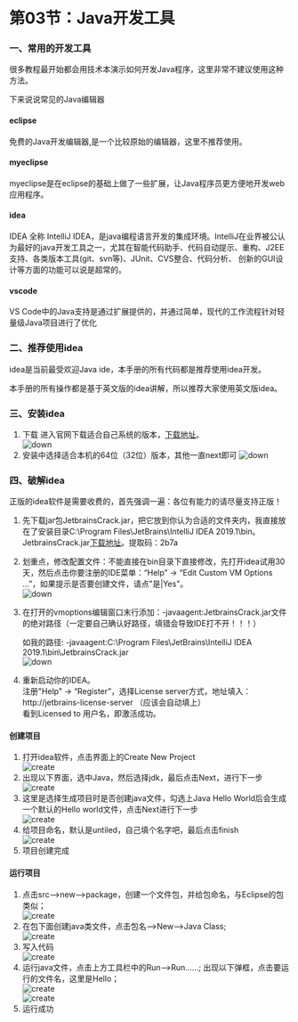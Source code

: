 # 第03节：Java开发工具

### 一、常用的开发工具

很多教程最开始都会用技术本演示如何开发Java程序，这里非常不建议使用这种方法。

下来说说常见的Java编辑器

#### eclipse

免费的Java开发编辑器,是一个比较原始的编辑器，这里不推荐使用。

#### myeclipse

myeclipse是在eclipse的基础上做了一些扩展，让Java程序员更方便地开发web应用程序。

#### idea
IDEA 全称 IntelliJ IDEA，是java编程语言开发的集成环境。IntelliJ在业界被公认为最好的java开发工具之一，尤其在智能代码助手、代码自动提示、重构、J2EE支持、各类版本工具(git、svn等)、JUnit、CVS整合、代码分析、 创新的GUI设计等方面的功能可以说是超常的。

#### vscode

VS Code中的Java支持是通过扩展提供的，并通过简单，现代的工作流程针对轻量级Java项目进行了优化
### 二、推荐使用idea

idea是当前最受欢迎Java ide，本手册的所有代码都是推荐使用idea开发。

本手册的所有操作都是基于英文版的idea讲解，所以推荐大家使用英文版idea。
### 三、安装idea
 1. 下载
 进入官网下载适合自己系统的版本，[下载地址](https://www.jetbrains.com/idea/download/#section=windows)。  
 ![down](../images/0103_down.png)
 2. 安装中选择适合本机的64位（32位）版本，其他一直next即可
 ![down](../images/0103_down2.png)
### 四、破解idea
 正版的idea软件是需要收费的，首先强调一遍：各位有能力的请尽量支持正版！ 
 1. 先下载jar包JetbrainsCrack.jar，把它放到你认为合适的文件夹内，我直接放在了安装目录C:\Program Files\JetBrains\IntelliJ IDEA 2019.1\bin。
 JetbrainsCrack.jar[下载地址](https://pan.baidu.com/s/1FiYnAqSdhvSh3nbMZAcHPA)。提取码：2b7a  
 2. 划重点，修改配置文件：不能直接在bin目录下直接修改，先打开idea试用30天，然后点击你要注册的IDE菜单：“Help” -> “Edit Custom VM Options …”，如果提示是否要创建文件，请点"是|Yes"。  
 ![down](../images/0103_vm.png)
 3. 在打开的vmoptions编辑窗口末行添加：-javaagent:JetbrainsCrack.jar文件的绝对路径（一定要自己确认好路径，填错会导致IDE打不开！！！）  

    如我的路径: -javaagent:C:\Program Files\JetBrains\IntelliJ IDEA 2019.1\bin\JetbrainsCrack.jar  
 ![down](../images/0103_path.png)
4. 重新启动你的IDEA。  
注册"Help" -> “Register”，选择License server方式，地址填入：http://jetbrains-license-server （应该会自动填上）  
看到Licensed to 用户名，即激活成功。  
#### 创建项目
1. 打开idea软件，点击界面上的Create New Project  
 ![create](../images/0103_create.png)  
2. 出现以下界面，选中Java，然后选择jdk，最后点击Next，进行下一步  
 ![create](../images/0103_create2.png)  
3. 这里是选择生成项目时是否创建java文件，勾选上Java Hello World后会生成一个默认的Hello world文件，点击Next进行下一步  
 ![create](../images/0103_create3.png)  
4. 给项目命名，默认是untiled，自己填个名字吧，最后点击finish  
 ![create](../images/0103_create4.png)  
5. 项目创建完成


#### 运行项目
 1. 点击src——>new——>package，创建一个文件包，并给包命名，与Eclipse的包类似；  
 ![create](../images/0103_create5.png)  
 2. 在包下面创建java类文件，点击包名——>New——>Java Class;  
 ![create](../images/0103_create6.png)  
 3. 写入代码  
 ![create](../images/0103_create7.png)  
 4. 运行java文件，点击上方工具栏中的Run——>Run......;
 出现以下弹框，点击要运行的文件名，这里是Hello；  
 ![create](../images/0103_status.png)  
 ![create](../images/0103_status2.png)  
 5. 运行成功  
